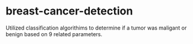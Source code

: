 # breast-cancer-detection
Utilized classification algorithims to determine if a tumor was maligant or benign based on 9 related parameters.
